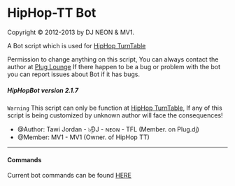 HipHop-TT Bot
==========
Copyright © 2012-2013 by DJ NEON & MV1.

A Bot script which is used for [HipHop TurnTable](http://plug.dj/hip-hop-tt/)

Permission to change anything on this script, You can always contact the author at
[Plug Lounge](http://goo.gl/cMMMc1)
If there happen to be a bug or problem with the bot you can report issues about Bot if it has bugs.

##### HipHopBot version 2.1.7


`Warning` This script can only be function at [HipHop TurnTable](http://plug.dj/hip-hop-tt/), If any of this script is being customized by unknown author will face the consequences!

 * @Author:    Tawi Jordan - ๖ۣۜĐJ - ɴᴇᴏɴ - TFL (Member. on Plug.dj)
 * @Member:    MV1 - MV1 (Owner. of HipHop TT)

--------------
#### Commands #####
Current bot commands can be found [HERE](http://goo.gl/Wp6W7c)

